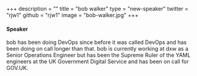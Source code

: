 +++
description = ""
title = "bob walker"
type = "new-speaker"
twitter = "rjw1"
github = "rjw1"
image = "bob-walker.jpg"
+++
#### Speaker
bob has been doing DevOps since before it was called DevOps and has been doing on call longer than that. bob is currently working at dxw as a Senior Operations Engineer but has been the Supreme Ruler of the YAML engineers at the UK Government Digital Service and has been on call for GOV.UK.